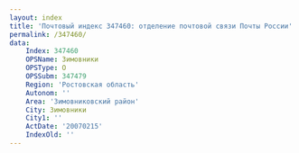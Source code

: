 ```yaml
---
layout: index
title: 'Почтовый индекс 347460: отделение почтовой связи Почты России'
permalink: /347460/
data:
    Index: 347460
    OPSName: Зимовники
    OPSType: О
    OPSSubm: 347479
    Region: 'Ростовская область'
    Autonom: ''
    Area: 'Зимовниковский район'
    City: Зимовники
    City1: ''
    ActDate: '20070215'
    IndexOld: ''
---
```

